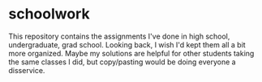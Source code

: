 # schoolwork
This repository contains the assignments I've done in high school, undergraduate, grad school. 
Looking back, I wish I'd kept them all a bit more organized.
Maybe my solutions are helpful for other students taking the same classes I did, but copy/pasting would be doing everyone a disservice.
